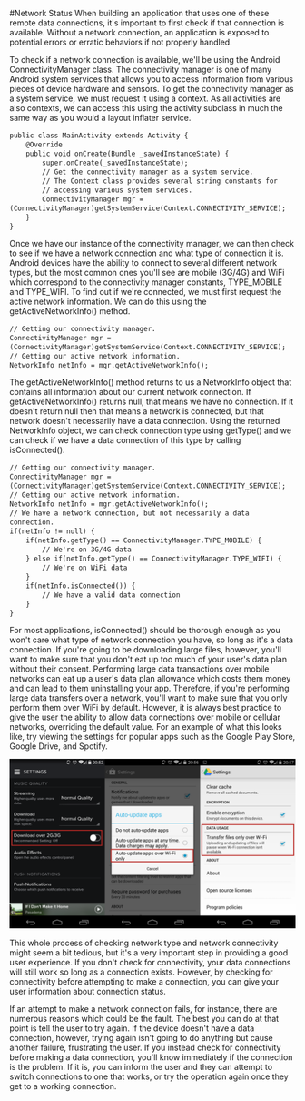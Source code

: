 #Network Status
When building an application that uses one of these remote data connections, it's important to first check if that connection is available.  Without a network connection, an application is exposed to potential errors or erratic behaviors if not properly handled.

To check if a network connection is available, we'll be using the Android ConnectivityManager class. The connectivity manager is one of many Android system services that allows you to access information from various pieces of device hardware and sensors. To get the connectivity manager as a system service, we must request it using a context. As all activities are also contexts, we can access this using the activity subclass in much the same way as you would a layout inflater service.

```
public class MainActivity extends Activity {
	@Override
	public void onCreate(Bundle _savedInstanceState) {
		super.onCreate(_savedInstanceState);
		// Get the connectivity manager as a system service.
		// The Context class provides several string constants for 
		// accessing various system services.
		ConnectivityManager mgr = (ConnectivityManager)getSystemService(Context.CONNECTIVITY_SERVICE);
	}
}
```

Once we have our instance of the connectivity manager, we can then check to see if we have a network connection and what type of connection it is. Android devices have the ability to connect to several different network types, but the most common ones you'll see are mobile (3G/4G) and WiFi which correspond to the connectivity manager constants, TYPE_MOBILE and TYPE_WIFI. To find out if we're connected, we must first request the active network information. We can do this using the getActiveNetworkInfo() method.

```
// Getting our connectivity manager.
ConnectivityManager mgr = (ConnectivityManager)getSystemService(Context.CONNECTIVITY_SERVICE);
// Getting our active network information.
NetworkInfo netInfo = mgr.getActiveNetworkInfo();
```

The getActiveNetworkInfo() method returns to us a NetworkInfo object that contains all information about our current network connection. If getActiveNetworkInfo() returns null, that means we have no connection. If it doesn't return null then that means a network is connected, but that network doesn't necessarily have a data connection. Using the returned NetworkInfo object, we can check connection type using getType() and we can check if we have a data connection of this type by calling isConnected().

```
// Getting our connectivity manager.
ConnectivityManager mgr = (ConnectivityManager)getSystemService(Context.CONNECTIVITY_SERVICE);
// Getting our active network information.
NetworkInfo netInfo = mgr.getActiveNetworkInfo();
// We have a network connection, but not necessarily a data connection.
if(netInfo != null) {
	if(netInfo.getType() == ConnectivityManager.TYPE_MOBILE) {
		// We're on 3G/4G data
	} else if(netInfo.getType() == ConnectivityManager.TYPE_WIFI) {
		// We're on WiFi data
	}
	if(netInfo.isConnected()) {
		// We have a valid data connection
	}
}
```

For most applications, isConnected() should be thorough enough as you won't care what type of network connection you have, so long as it's a data connection. If you're going to be downloading large files, however, you'll want to make sure that you don't eat up too much of your user's data plan without their consent. Performing large data transactions over mobile networks can eat up a user's data plan allowance which costs them money and can lead to them uninstalling your app. Therefore, if you're performing large data transfers over a network, you'll want to make sure that you only perform them over WiFi by default. However, it is always best practice to give the user the ability to allow data connections over mobile or cellular networks, overriding the default value. For an example of what this looks like, try viewing the settings for popular apps such as the Google Play Store, Google Drive, and Spotify.

![](network_settings.png)

This whole process of checking network type and network connectivity might seem a bit tedious, but it's a very important step in providing a good user experience. If you don't check for connectivity, your data connections will still work so long as a connection exists. However, by checking for connectivity before attempting to make a connection, you can give your user information about connection status. 

If an attempt to make a network connection fails, for instance, there are numerous reasons which could be the fault. The best you can do at that point is tell the user to try again. If the device doesn't have a data connection, however, trying again isn't going to do anything but cause another failure, frustrating the user. If you instead check for connectivity before making a data connection, you'll know immediately if the connection is the problem. If it is, you can inform the user and they can attempt to switch connections to one that works, or try the operation again once they get to a working connection.